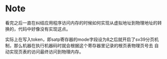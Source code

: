 # Note

看完之后一直在纠结应用程序访问内存的时候如何实现从虚拟地址到物理地址的转换的，代码中好像没有实现这点。

实际上在写入token，即satp寄存器的mode字段设为8之后就开启了sv39分页机制，那么机器在执行机器码时就会根据这个寄存器里记录的根页表物理页号去
自动实现页表的访问最终访问到物理内存。
